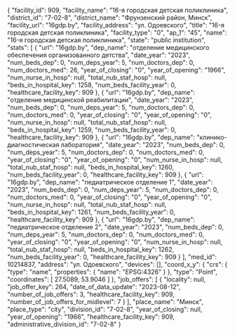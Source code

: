 {
    "facility_id": 909,
    "facility_name": "16-я городская детская поликлиника",
    "district_id": "7-02-8",
    "district_name": "Фрунзенский район, Минск",
    "facility_url": "16gdp.by",
    "facility_address": "ул. Одоевского",
    "title": "16-я городская детская поликлиника",
    "facility_type": "0",
    "ap_1": "45",
    "name": "16-я городская детская поликлиника",
    "state": "public institution",
    "stats": [
        {
            "url": "16gdp.by",
            "dep_name": "отделение медицинского обеспечения организованного детства",
            "date_year": "2023",
            "num_beds_dep": 0,
            "num_deps_year": 5,
            "num_doctors_dep": 0,
            "num_doctors_med": 26,
            "year_of_closing": "0",
            "year_of_opening": "1966",
            "num_nurse_in_hosp": null,
            "total_nub_staf_hosp": null,
            "beds_in_hospital_key": 1258,
            "num_beds_facility_year": 0,
            "healthcare_facility_key": 909
        },
        {
            "url": "16gdp.by",
            "dep_name": "отделение медицинской реабилитации",
            "date_year": "2023",
            "num_beds_dep": 0,
            "num_deps_year": 5,
            "num_doctors_dep": 0,
            "num_doctors_med": 0,
            "year_of_closing": "0",
            "year_of_opening": "0",
            "num_nurse_in_hosp": null,
            "total_nub_staf_hosp": null,
            "beds_in_hospital_key": 1259,
            "num_beds_facility_year": 0,
            "healthcare_facility_key": 909
        },
        {
            "url": "16gdp.by",
            "dep_name": "клинико-диагностическая лаборатория",
            "date_year": "2023",
            "num_beds_dep": 0,
            "num_deps_year": 5,
            "num_doctors_dep": 0,
            "num_doctors_med": 0,
            "year_of_closing": "0",
            "year_of_opening": "0",
            "num_nurse_in_hosp": null,
            "total_nub_staf_hosp": null,
            "beds_in_hospital_key": 1260,
            "num_beds_facility_year": 0,
            "healthcare_facility_key": 909
        },
        {
            "url": "16gdp.by",
            "dep_name": "педиатрическое отделение 1",
            "date_year": "2023",
            "num_beds_dep": 0,
            "num_deps_year": 5,
            "num_doctors_dep": 0,
            "num_doctors_med": 0,
            "year_of_closing": "0",
            "year_of_opening": "0",
            "num_nurse_in_hosp": null,
            "total_nub_staf_hosp": null,
            "beds_in_hospital_key": 1261,
            "num_beds_facility_year": 0,
            "healthcare_facility_key": 909
        },
        {
            "url": "16gdp.by",
            "dep_name": "педиатрическое отделение 2",
            "date_year": "2023",
            "num_beds_dep": 0,
            "num_deps_year": 5,
            "num_doctors_dep": 0,
            "num_doctors_med": 0,
            "year_of_closing": "0",
            "year_of_opening": "0",
            "num_nurse_in_hosp": null,
            "total_nub_staf_hosp": null,
            "beds_in_hospital_key": 1262,
            "num_beds_facility_year": 0,
            "healthcare_facility_key": 909
        }
    ],
    "med_id": 10214837,
    "address": "ул. Одоевского",
    "devices": [],
    "coord_x_y": {
        "crs": {
            "type": "name",
            "properties": {
                "name": "EPSG:4326"
            }
        },
        "type": "Point",
        "coordinates": [
            27.5089,
            53.9046
        ]
    },
    "job_offers": [
        {
            "locality": null,
            "job_offer_key": 264,
            "date_of_data_update": "2023-08-12",
            "number_of_job_offers": 3,
            "healthcare_facility_key": 909,
            "number_of_job_offers_for_midlevel": 7
        }
    ],
    "place_name": "Минск",
    "place_type": "city",
    "division_id": "7-02-8",
    "year_of_closing": null,
    "year_of_opening": "1966",
    "healthcare_facility_key": 909,
    "administrative_division_id": "7-02-8"
}